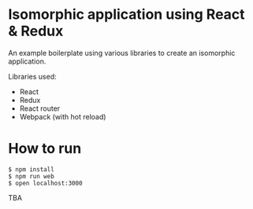 # Isomorphic application using React & Redux

An example boilerplate using various libraries to create an isomorphic application.

Libraries used:
- React
- Redux
- React router
- Webpack (with hot reload)

# How to run

```
$ npm install
$ npm run web
$ open localhost:3000
```

TBA
